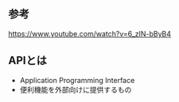 ## 参考
https://www.youtube.com/watch?v=6_zIN-bByB4

## APIとは
- Application Programming Interface
- 便利機能を外部向けに提供するもの
